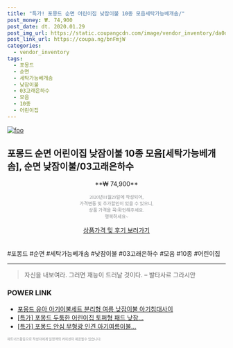 ```yaml
--- 
title: "특가! 포몽드 순면 어린이집 낮잠이불 10종 모음세탁가능베개솜/" 
post_money: ₩. 74,900 
post_date: dt. 2020.01.29 
post_img_url: https://static.coupangcdn.com/image/vendor_inventory/da0d/18ff95571c309c95091714e6530ab6ab3eeabe126d2bbd0323c46050d357.jpg 
post_link_url: https://coupa.ng/bnFmjW 
categories: 
  - vendor_inventory 
tags: 
  - 포몽드 
  - 순면 
  - 세탁가능베개솜 
  - 낮잠이불 
  - 03고래은하수 
  - 모음 
  - 10종 
  - 어린이집 
--- 
```

[![foo](https://static.coupangcdn.com/image/vendor_inventory/da0d/18ff95571c309c95091714e6530ab6ab3eeabe126d2bbd0323c46050d357.jpg)](https://coupa.ng/bnFmjW) 

## 포몽드 순면 어린이집 낮잠이불 10종 모음[세탁가능베개솜], 순면 낮잠이불/03고래은하수 
<p style="text-align: center;">**₩ 74,900**</p> 
<p style="text-align: center;"><span style="color: #898c8f; font-family: Georgia,Times,serif; font-size: 0.75em;">2020년01월29일에 작성되어, <br>가격변동 및 추가할인이 있을 수 있으니,<br> 상품 가격을 꼭!확인해주세요.<br>행복하세요~</span> 
</p>	 
<div markdown="0" style="text-align: center;"><a href="https://coupa.ng/bnFmjW" class="btn btn--success">상품가격 및 후기 보러가기</a></div> 
<br><br> 
  #포몽드 #순면 #세탁가능베개솜 #낮잠이불 #03고래은하수 #모음 #10종 #어린이집 
<hr> 

> 자신을 내보여라. 그러면 재능이 드러날 것이다. – 발타사르 그라시안 


### POWER LINK

* <a href="https://blog.naver.com/fasyy4321/221789499291" target="_blank">포몽드 유아 아기이불세트 분리형 여름 낮잠이불 아기침대사이</a>
* <a href="https://blog.naver.com/santokki14/221790330147" target="_blank">[특가] 포몽드 두툼한 어린이집 토퍼형 패드 낮잠...</a>
* <a href="https://blog.naver.com/sakai111/221790558724" target="_blank">[특가] 포몽드 안심 무형광 인견 아기여름이불...</a>

<span style="color: #898c8f; font-family: Georgia,Times,serif; font-size: 0.55em;">파트너스활동으로 작성자에게 일정액의 커미션이 제공될수 있습니다.</span> 
